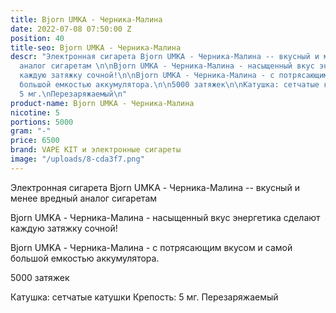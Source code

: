 ```yaml
---
title: Bjorn UMKA - Черника-Малина
date: 2022-07-08 07:50:00 Z
position: 40
title-seo: Bjorn UMKA - Черника-Малина
descr: "Электронная сигарета Bjorn UMKA - Черника-Малина -- вкусный и менее вредный
  аналог сигаретам \n\nBjorn UMKA - Черника-Малина - насыщенный вкус энергетика сделают
  каждую затяжку сочной!\n\nBjorn UMKA - Черника-Малина - с потрясающим вкусом и самой
  большой емкостью аккумулятора.\n\n5000 затяжек\n\nКатушка: сетчатые катушки\nКрепость:
  5 мг.\nПерезаряжаемый\n"
product-name: Bjorn UMKA - Черника-Малина
nicotine: 5
portions: 5000
gram: "-"
price: 6500
brand: VAPE KIT и электронные сигареты
image: "/uploads/8-cda3f7.png"
---
```


Электронная сигарета Bjorn UMKA - Черника-Малина -- вкусный и менее вредный аналог сигаретам 

Bjorn UMKA - Черника-Малина - насыщенный вкус энергетика сделают каждую затяжку сочной!

Bjorn UMKA - Черника-Малина - с потрясающим вкусом и самой большой емкостью аккумулятора.

5000 затяжек

Катушка: сетчатые катушки
Крепость: 5 мг.
Перезаряжаемый
